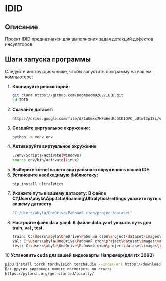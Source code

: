 # IDID

## Описание
Проект IDID предназначен для выполнения задач детекций дефектов инсуляторов

## Шаги запуска программы
Следуйте инструкциям ниже, чтобы запустить программу на вашем компьютере:

1. **Клонируйте репозиторий:**
   ```bash
   git clone https://github.com/boomboom0202/IDID.git
   cd IDID
2. **Скачайте датасет:**
   ```bash
   https://drive.google.com/file/d/1WUmkx7HFu6ecRcGCK1OVC_uUtwt3pISL/view?usp=drive_link
4. **Создайте виртуальное окружение:**
   ```bash
   python -m venv env
5. **Активируйте виртуальное окружение**
   ```bash
   ./env/Scripts/activate(Windows)
   source env/bin/activate(Linux)
6. **Выберите kernel вашего виртуального окружения в вашей IDE.**
7. **Установите необходимую библиотеку:**
   ```bash
   pip install ultralytics
8. **Укажите путь к вашему датасету: В файле C:\Users\abyla\AppData\Roaming\Ultralytics\settings укажите путь к вашему датасету**
   ```bash
   "C:/Users/abyla/OneDrive/Рабочий стол/project/dataset"
9. **Настройте файл data.yaml: В файле data.yaml указать путь для train, val , test.**
   ```bash
   train: C:\Users\abyla\OneDrive\Рабочий стол\project\dataset\images\train
   val: C:\Users\abyla\OneDrive\Рабочий стол\project\dataset\images\val
   test: C:\Users\abyla\OneDrive\Рабочий стол\project\dataset\images\test
10 **Установить cuda для вашей видеокарты Например(для rtx 3060)**
   ```bash
   pip3 install torch torchvision torchaudio --index-url https://download.pytorch.org/whl/cu118
Для других видеокарт можете посмотреть по ссылке
   https://pytorch.org/get-started/locally/
